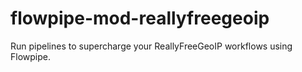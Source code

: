 # flowpipe-mod-reallyfreegeoip
Run pipelines to supercharge your ReallyFreeGeoIP workflows using Flowpipe.
